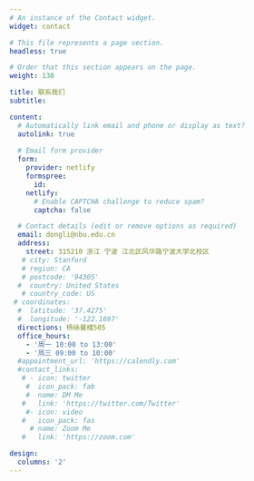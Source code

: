 ```yaml
---
# An instance of the Contact widget.
widget: contact

# This file represents a page section.
headless: true

# Order that this section appears on the page.
weight: 130

title: 联系我们
subtitle:

content:
  # Automatically link email and phone or display as text?
  autolink: true
  
  # Email form provider
  form:
    provider: netlify
    formspree:
      id:
    netlify:
      # Enable CAPTCHA challenge to reduce spam?
      captcha: false

  # Contact details (edit or remove options as required)
  email: dongli@nbu.edu.cn
  address:
    street: 315210 浙江 宁波 江北区风华路宁波大学北校区
   # city: Stanford
   # region: CA
   # postcode: '94305'
  #  country: United States
   # country_code: US
 # coordinates:
  #  latitude: '37.4275'
  #  longitude: '-122.1697'
  directions: 杨咏曼楼505
  office_hours:
    - '周一 10:00 to 13:00'
    - '周三 09:00 to 10:00'
  #appointment_url: 'https://calendly.com'
  #contact_links:
   # - icon: twitter
    #  icon_pack: fab
    #  name: DM Me
   #   link: 'https://twitter.com/Twitter'
    #- icon: video
   #   icon_pack: fas
     # name: Zoom Me
   #   link: 'https://zoom.com'

design:
  columns: '2'
---
```

